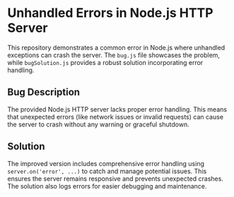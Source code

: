 # Unhandled Errors in Node.js HTTP Server

This repository demonstrates a common error in Node.js where unhandled exceptions can crash the server.  The `bug.js` file showcases the problem, while `bugSolution.js` provides a robust solution incorporating error handling.

## Bug Description

The provided Node.js HTTP server lacks proper error handling.  This means that unexpected errors (like network issues or invalid requests) can cause the server to crash without any warning or graceful shutdown.

## Solution

The improved version includes comprehensive error handling using `server.on('error', ...)` to catch and manage potential issues.  This ensures the server remains responsive and prevents unexpected crashes.  The solution also logs errors for easier debugging and maintenance.